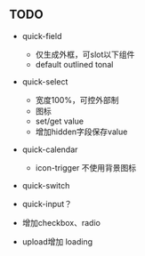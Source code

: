 ## TODO

- quick-field
  - 仅生成外框，可slot以下组件
  - default outlined tonal

- quick-select 
  - 宽度100%，可控外部制
  - 图标
  - set/get value
  - 增加hidden字段保存value

- quick-calendar
  - icon-trigger 不使用背景图标

- quick-switch

- quick-input？

- 增加checkbox、radio
- upload增加 loading

